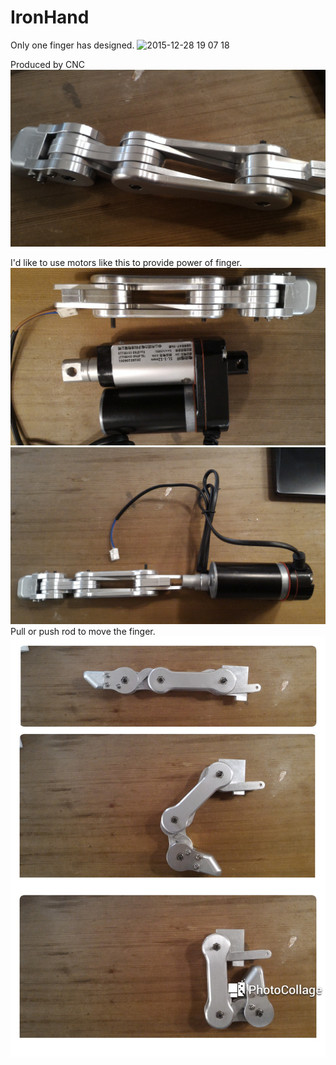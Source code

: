 # IronHand 

Only one finger has designed.
![2015-12-28 19 07 18](https://cloud.githubusercontent.com/assets/12403337/12017920/994aeadc-ad97-11e5-8530-cd7fb4ab9b38.png)


Produced by CNC
![CNC](03.jpg)

I'd like to use motors like this to provide power of finger. 
![Motor](02.jpg)
![Power](01.jpg)
Pull or push rod to move the finger.
![Motion](04.jpg)
